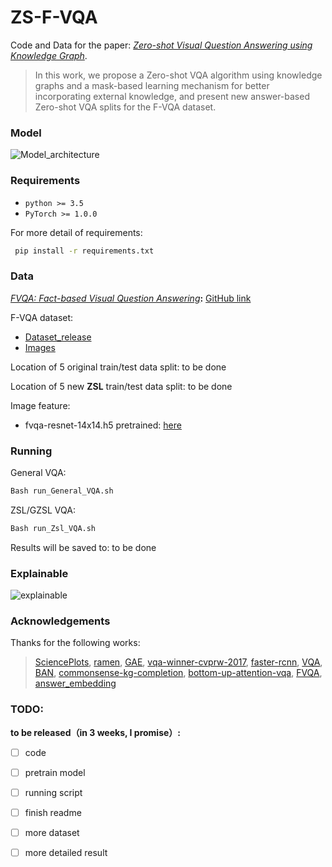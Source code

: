 # ZS-F-VQA

Code and Data for the paper: [*Zero-shot Visual Question Answering using Knowledge Graph*](https://arxiv.org/abs/2107.05348).

>In this work,  we propose a Zero-shot VQA algorithm using knowledge graphs and a mask-based learning mechanism for better incorporating external knowledge, and present new answer-based Zero-shot VQA splits for the F-VQA dataset. 

### Model
![Model_architecture](https://github.com/China-UK-ZSL/ZS-F-VQA/blob/main/figures/Model_architecture.png)


### Requirements
- `python >= 3.5`
- `PyTorch >= 1.0.0`

For more detail of requirements: 
```bash
 pip install -r requirements.txt
```

 


### Data
[*FVQA: Fact-based Visual Question Answering*](chrome-extension://cdonnmffkdaoajfknoeeecmchibpmkmg/assets/pdf/web/viewer.html?file=https%3A%2F%2Farxiv.org%2Fpdf%2F1606.05433.pdf)**:** [GitHub link](https://github.com/wangpengnorman/FVQA)

 F-VQA dataset: 
 - [Dataset_release](https://www.dropbox.com/s/iyz6l7jhbt6jb7q/new_dataset_release.zip?dl=0)
 - [Images](https://www.dropbox.com/s/iyz6l7jhbt6jb7q/new_dataset_release.zip?dl=0&file_subpath=%2Fnew_dataset_release%2Fimages)

Location of 5 original train/test data split: to be done

Location of 5 new **ZSL** train/test data split: to be done

Image feature:
- fvqa-resnet-14x14.h5 pretrained:  [here](https://github.com/hexiang-hu/answer_embedding) 



### Running
General VQA:
```bash
Bash run_General_VQA.sh
```

ZSL/GZSL VQA:
```bash
Bash run_Zsl_VQA.sh
```

Results will be saved to: to be done

### Explainable
![explainable](https://github.com/China-UK-ZSL/ZS-F-VQA/blob/main/figures/all_explainable.png)

### Acknowledgements
Thanks for the following works:
>[SciencePlots](https://github.com/garrettj403/SciencePlots), [ramen](https://github.com/erobic/ramen), [GAE](https://github.com/zfjsail/gae-pytorch), [vqa-winner-cvprw-2017](https://github.com/markdtw/vqa-winner-cvprw-2017), [faster-rcnn](https://github.com/jwyang/faster-rcnn.pytorch), [VQA](https://github.com/Shivanshu-Gupta/Visual-Question-Answering), [BAN](https://github.com/jnhwkim/ban-vqa), [commonsense-kg-completion](https://github.com/allenai/commonsense-kg-completion), [bottom-up-attention-vqa](https://github.com/hengyuan-hu/bottom-up-attention-vqa), [FVQA](https://github.com/wangpengnorman/FVQA), [answer_embedding](https://github.com/hexiang-hu/answer_embedding)


### TODO:
**to be released（in 3 weeks, I promise）:**
- [ ] code 
- [ ] pretrain model 
- [ ] running script 
- [ ] finish readme
- [ ] more dataset
- [ ] more detailed result


